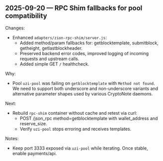 ## 2025-09-20 — RPC Shim fallbacks for pool compatibility

Changes:
- Enhanced `adapters/zion-rpc-shim/server.js`:
  - Added method/param fallbacks for: getblocktemplate, submitblock, getheight, getlastblockheader.
  - Preserved backend error codes, improved logging of incoming requests and upstream calls.
  - Added simple GET `/` healthcheck.

Why:
- Pool `uzi-pool` was failing on `getblocktemplate` with `Method not found`. We need to support both underscore and non-underscore variants and alternative parameter shapes used by various CryptoNote daemons.

Next:
- Rebuild `rpc-shim` container without cache and retest via curl:
  - POST /json_rpc method=getblocktemplate with wallet_address and reserve_size.
  - Verify `uzi-pool` stops erroring and receives templates.

Notes:
- Keep port 3333 exposed via `uzi-pool` while iterating. Once stable, enable payments/api.
